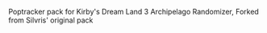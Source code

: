 Poptracker pack for Kirby's Dream Land 3 Archipelago Randomizer, Forked from Silvris' original pack
